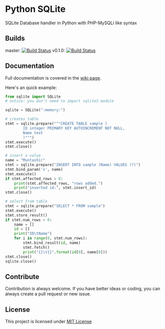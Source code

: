 # Python SQLite
SQLite Database handler in Python with PHP-MySQLi like syntax

## Builds
master: [![Build Status](https://travis-ci.org/MuntashirAkon/Python-SQLite.svg?branch=master)](https://travis-ci.org/MuntashirAkon/Python-SQLite)
v0.1.0: [![Build Status](https://travis-ci.org/MuntashirAkon/Python-SQLite.svg?branch=v0.1.0)](https://travis-ci.org/MuntashirAkon/Python-SQLite)

## Documentation
Full documentation is covered in the [wiki page](https://github.com/MuntashirAkon/Python-SQLite/wiki).

Here's an quick example:
``` python
from sqlite import SQLite
# notice: you don't need to import sqlite3 module

sqlite = SQLite(":memory:")

# creates table
stmt = sqlite.prepare("""CREATE TABLE sample (
        ID integer PRIMARY KEY AUTOINCREMENT NOT NULL,
        Name text
        )""")
stmt.execute()
stmt.close()

# insert a value
name = "Muntashir"
stmt = sqlite.prepare("INSERT INTO sample (Name) VALUES (?)")
stmt.bind_param('s', name)
stmt.execute()
if stmt.affected_rows > 0:
    print(stmt.affected_rows, "rows added.")
    print("inserted id:", stmt.insert_id)
stmt.close()

# select from table
stmt = sqlite.prepare("SELECT * FROM sample")
stmt.execute()
stmt.store_result()
if stmt.num_rows > 0:
    name = []
    id = []
    print("ID\tName")
    for i in range(0, stmt.num_rows):
        stmt.bind_result(id, name)
        stmt.fetch()
        print("{}\t{}".format(id[0], name[0]))
stmt.close()
sqlite.close()
```

## Contribute
Contribution is always welcome. If you have better ideas or coding, you can always create a pull request or new issue.

## License
This project is licensed under [MIT License](https://github.com/MuntashirAkon/Python-SQLite/blob/master/LICENSE)
